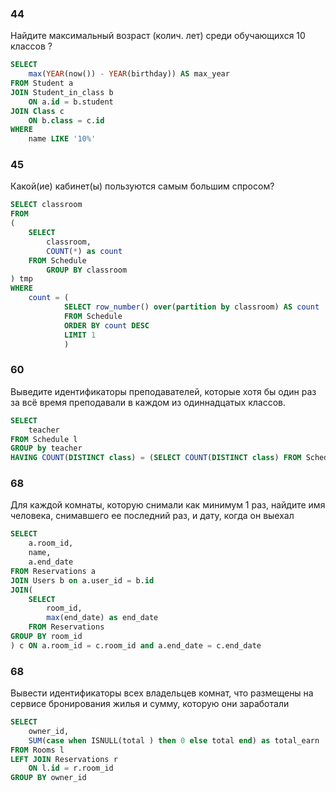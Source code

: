 ### 44
Найдите максимальный возраст (колич. лет) среди обучающихся 10 классов ?

```sql
SELECT
    max(YEAR(now()) - YEAR(birthday)) AS max_year
FROM Student a
JOIN Student_in_class b
    ON a.id = b.student
JOIN Class c
    ON b.class = c.id
WHERE
    name LIKE '10%' 
```



### 45
Какой(ие) кабинет(ы) пользуются самым большим спросом?
```sql
SELECT classroom 
FROM 
(
    SELECT 
        classroom,
        COUNT(*) as count
    FROM Schedule
        GROUP BY classroom
) tmp
WHERE 
    count = (
            SELECT row_number() over(partition by classroom) AS count
            FROM Schedule
            ORDER BY count DESC
            LIMIT 1
            )
```
### 60
Выведите идентификаторы преподавателей, которые хотя бы один раз за всё время преподавали в каждом из одиннадцатых классов.
```sql
SELECT 
    teacher
FROM Schedule l
GROUP by teacher 
HAVING COUNT(DISTINCT class) = (SELECT COUNT(DISTINCT class) FROM Schedule)
```
### 68
Для каждой комнаты, которую снимали как минимум 1 раз, найдите имя человека, снимавшего ее последний раз, и дату, когда он выехал
```sql
SELECT 
    a.room_id,
    name,
    a.end_date
FROM Reservations a
JOIN Users b on a.user_id = b.id
JOIN(
    SELECT 
        room_id,
        max(end_date) as end_date
    FROM Reservations
GROUP BY room_id
) c ON a.room_id = c.room_id and a.end_date = c.end_date
```
### 68
Вывести идентификаторы всех владельцев комнат, что размещены на сервисе бронирования жилья и сумму, которую они заработали
```sql
SELECT 
    owner_id,
    SUM(case when ISNULL(total ) then 0 else total end) as total_earn
FROM Rooms l
LEFT JOIN Reservations r 
    ON l.id = r.room_id
GROUP BY owner_id
```
